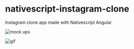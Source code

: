 # nativescript-instagram-clone
Instagram clone app made with Nativescript Angular

![mock ups](https://github.com/kumarandena/nativescript-instagram-clone/blob/master/assets/mockup.png)

![gif](https://github.com/kumarandena/nativescript-instagram-clone/blob/master/assets/instagif.gif)